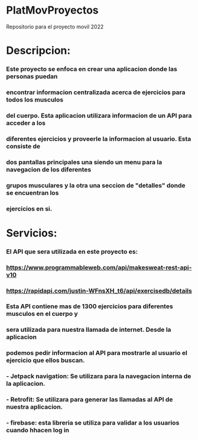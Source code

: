 # PlatMovProyectos
Repositorio  para el proyecto movil 2022


# Descripcion: 

### Este proyecto se enfoca en crear una aplicacion donde las personas puedan 
### encontrar informacion centralizada acerca de ejercicios para todos los musculos 
### del cuerpo. Esta aplicacion utilizara informacion de un API para acceder a los
### diferentes ejercicios y proveerle la informacion al usuario. Esta consiste de 
### dos pantallas principales una siendo un menu para la navegacion de los diferentes
### grupos musculares y la otra una seccion de "detalles" donde se encuentran los 
### ejercicios en si.



# Servicios: 

### El API que sera utilizada en este proyecto es: 
### https://www.programmableweb.com/api/makesweat-rest-api-v10
### https://rapidapi.com/justin-WFnsXH_t6/api/exercisedb/details
### Esta API contiene mas de 1300 ejercicios para diferentes musculos en el cuerpo y 
### sera utilizada para nuestra llamada de internet. Desde la aplicacion
### podemos pedir informacion al API para mostrarle al usuario el ejercicio que ellos buscan.



### - Jetpack navigation: Se utilizara para la navegacion interna de la aplicacion.
### - Retrofit: Se utilizara para generar las llamadas al API de nuestra aplicacion.
### - firebase: esta libreria se utiliza para validar a los usuarios cuando hhacen log in
